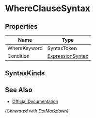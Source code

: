 # WhereClauseSyntax

## Properties

| Name         | Type                                    |
| ------------ | --------------------------------------- |
| WhereKeyword | SyntaxToken                             |
| Condition    | [ExpressionSyntax](ExpressionSyntax.md) |

## SyntaxKinds

## See Also

* [Official Documentation](https://docs.microsoft.com/en-us/dotnet/api/microsoft.codeanalysis.csharp.syntax.whereclausesyntax)


*\(Generated with [DotMarkdown](http://github.com/JosefPihrt/DotMarkdown)\)*